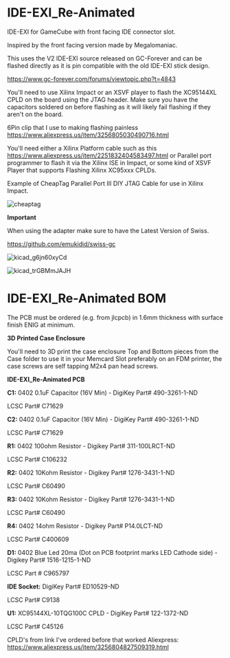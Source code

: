 # IDE-EXI_Re-Animated
IDE-EXI for GameCube with front facing IDE connector slot.

Inspired by the front facing version made by Megalomaniac.

This uses the V2 IDE-EXI source released on GC-Forever and can be flashed directly as it is pin compatible
with the old IDE-EXI stick design.

https://www.gc-forever.com/forums/viewtopic.php?t=4843

You'll need to use Xilinx Impact or an XSVF player to flash the XC95144XL CPLD on the board using the JTAG header.
Make sure you have the capacitors soldered on before flashing as it will likely fail flashing if they aren't on the board.

6Pin clip that I use to making flashing painless https://www.aliexpress.us/item/3256805030490716.html

You'll need either a Xilinx Platform cable such as this https://www.aliexpress.us/item/2251832404583497.html or Parallel port programmer to flash it via the Xilinx ISE in Impact, or some kind of XSVF Player that supports Flashing Xilinx XC95xxx CPLDs.

Example of CheapTag Parallel Port III DIY JTAG Cable for use in Xilinx Impact.

![cheaptag](https://github.com/user-attachments/assets/c3b4e171-6b5b-41e7-84b8-2d2daeb49067)


  

**Important**

When using the adapter make sure to have the Latest Version of Swiss.

https://github.com/emukidid/swiss-gc


![kicad_g6jn60xyCd](https://github.com/user-attachments/assets/e48d86ef-7825-4ca5-904c-26c82cf879d2)


![kicad_trGBMmJAJH](https://github.com/user-attachments/assets/e0d741aa-d3db-4362-bab1-34cb889fb254)



IDE-EXI_Re-Animated BOM
=====================================
The PCB must be ordered (e.g. from jlcpcb) in 1.6mm thickness with surface finish ENIG at minimum.

**3D Printed Case Enclosure**

You'll need to 3D print the case enclosure Top and Bottom pieces from the Case folder to use it in your Memcard Slot preferably on an FDM printer, 
the case screws are self tapping M2x4 pan head screws.

**IDE-EXI_Re-Animated PCB**

**C1:** 0402 0.1uF Capacitor (16V Min) - DigiKey Part# 490-3261-1-ND

LCSC Part# C71629

**C2:** 0402 0.1uF Capacitor (16V Min) - DigiKey Part# 490-3261-1-ND

LCSC Part# C71629

**R1:** 0402 100ohm Resistor - Digikey Part# 311-100LRCT-ND

LCSC Part# C106232

**R2:** 0402 10Kohm Resistor - Digikey Part# 1276-3431-1-ND

LCSC Part# C60490

**R3:** 0402 10Kohm Resistor - Digikey Part# 1276-3431-1-ND

LCSC Part# C60490

**R4:** 0402 14ohm Resistor - Digikey Part# P14.0LCT-ND

LCSC Part# C400609

**D1:** 0402 Blue Led 20ma (Dot on PCB footprint marks LED Cathode side) - Digikey Part# 1516-1215-1-ND

LCSC Part # C965797

**IDE Socket:** DigiKey Part# ED10529-ND

LCSC Part# C9138

**U1:** XC95144XL-10TQG100C CPLD - DigiKey Part# 122-1372-ND

LCSC Part# C45126

CPLD's from link I've ordered before that worked
Aliexpress: https://www.aliexpress.us/item/3256804827509319.html
